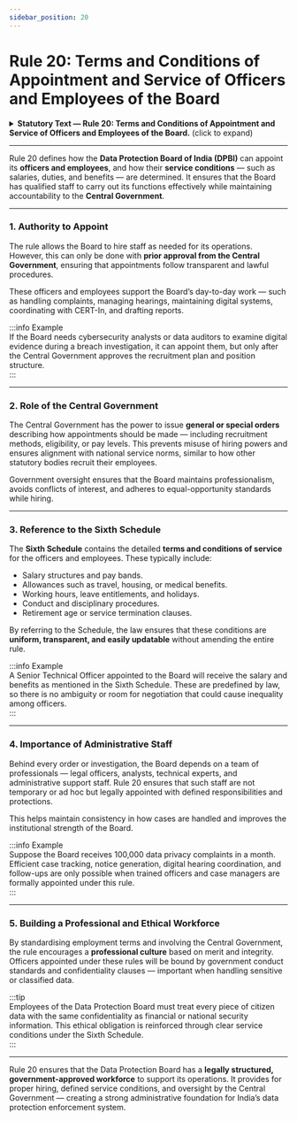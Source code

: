 ```yaml
---
sidebar_position: 20
---
```


# Rule 20: Terms and Conditions of Appointment and Service of Officers and Employees of the Board

<details>  
  <summary><strong>Statutory Text — Rule 20: Terms and Conditions of Appointment and Service of Officers and Employees of the Board.</strong> (click to expand)</summary>  

(1) The Board may, with previous approval of the Central Government and in such manner as the Central Government may by general or special order specify, appoint such officers and employees as it may deem necessary for the efficient discharge of its functions under the provisions of the Act.  

(2) The terms and conditions of service of officers and employees of the Board shall be such as are specified in Sixth Schedule.  

</details>  

---

Rule 20 defines how the **Data Protection Board of India (DPBI)** can appoint its **officers and employees**, and how their **service conditions** — such as salaries, duties, and benefits — are determined. It ensures that the Board has qualified staff to carry out its functions effectively while maintaining accountability to the **Central Government**.  

---

### 1. Authority to Appoint  

The rule allows the Board to hire staff as needed for its operations. However, this can only be done with **prior approval from the Central Government**, ensuring that appointments follow transparent and lawful procedures.  

These officers and employees support the Board’s day-to-day work — such as handling complaints, managing hearings, maintaining digital systems, coordinating with CERT-In, and drafting reports.  

:::info Example  
If the Board needs cybersecurity analysts or data auditors to examine digital evidence during a breach investigation, it can appoint them, but only after the Central Government approves the recruitment plan and position structure.  
:::

---

### 2. Role of the Central Government  

The Central Government has the power to issue **general or special orders** describing how appointments should be made — including recruitment methods, eligibility, or pay levels. This prevents misuse of hiring powers and ensures alignment with national service norms, similar to how other statutory bodies recruit their employees.  

Government oversight ensures that the Board maintains professionalism, avoids conflicts of interest, and adheres to equal-opportunity standards while hiring.  


---

### 3. Reference to the Sixth Schedule  

The **Sixth Schedule** contains the detailed **terms and conditions of service** for the officers and employees. These typically include:  
- Salary structures and pay bands.  
- Allowances such as travel, housing, or medical benefits.  
- Working hours, leave entitlements, and holidays.  
- Conduct and disciplinary procedures.  
- Retirement age or service termination clauses.  

By referring to the Schedule, the law ensures that these conditions are **uniform, transparent, and easily updatable** without amending the entire rule.  

:::info Example  
A Senior Technical Officer appointed to the Board will receive the salary and benefits as mentioned in the Sixth Schedule. These are predefined by law, so there is no ambiguity or room for negotiation that could cause inequality among officers.  
:::

---

### 4. Importance of Administrative Staff  

Behind every order or investigation, the Board depends on a team of professionals — legal officers, analysts, technical experts, and administrative support staff. Rule 20 ensures that such staff are not temporary or ad hoc but legally appointed with defined responsibilities and protections.  

This helps maintain consistency in how cases are handled and improves the institutional strength of the Board.  

:::info Example  
Suppose the Board receives 100,000 data privacy complaints in a month. Efficient case tracking, notice generation, digital hearing coordination, and follow-ups are only possible when trained officers and case managers are formally appointed under this rule.  
:::

---

### 5. Building a Professional and Ethical Workforce  

By standardising employment terms and involving the Central Government, the rule encourages a **professional culture** based on merit and integrity. Officers appointed under these rules will be bound by government conduct standards and confidentiality clauses — important when handling sensitive or classified data.  

:::tip  
Employees of the Data Protection Board must treat every piece of citizen data with the same confidentiality as financial or national security information. This ethical obligation is reinforced through clear service conditions under the Sixth Schedule.  
:::

---

Rule 20 ensures that the Data Protection Board has a **legally structured, government-approved workforce** to support its operations. It provides for proper hiring, defined service conditions, and oversight by the Central Government — creating a strong administrative foundation for India’s data protection enforcement system.  
